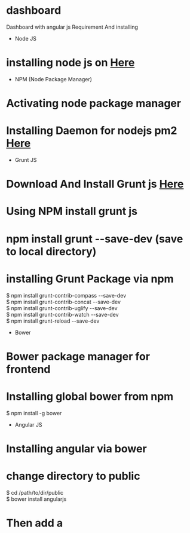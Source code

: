 # dashboard

Dashboard with angular js
Requirement And installing
- Node JS
# installing node js on <a href="https://github.com/nodejs/node-v0.x-archive/wiki/Installing-Node.js-via-package-manager?utm_source=%5Bdeliciuos%5D&utm_medium=twitter" target="_blank">Here</a>

- NPM (Node Package Manager)<br/>
# Activating node package manager
# Installing Daemon for nodejs pm2 <a href="https://github.com/Unitech/pm2">Here</a> <br/>

- Grunt JS 
# Download And Install Grunt js <a href="http://gruntjs.com/">Here </a> <br/>
# Using NPM install grunt js <br/>
# npm install grunt --save-dev (save to local directory) <br/>
# installing Grunt Package via npm <br/>
$ npm install grunt-contrib-compass --save-dev <br/>
$ npm install grunt-contrib-concat --save-dev <br/>
$ npm install grunt-contrib-uglify --save-dev <br/>
$ npm install grunt-contrib-watch --save-dev <br/>
$ npm install grunt-reload --save-dev <br/>

- Bower
# Bower package manager for frontend <br/>
# Installing global bower from npm <br/>
$ npm install -g bower <br/>

- Angular JS
# Installing angular via bower <br/>
# change directory to public <br/>
$ cd /path/to/dir/public <br/>
$ bower install angularjs </br>
# Then add a <script> to your index.html:
# <script src="/bower_components/angular/angular.js"></script>

